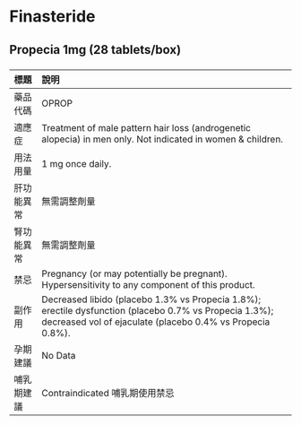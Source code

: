 # Finasteride

## Propecia 1mg (28 tablets/box)

##### 

| 標題       | 說明                                                                                                                                                                |
|:-----------|:--------------------------------------------------------------------------------------------------------------------------------------------------------------------|
| 藥品代碼   | OPROP                                                                                                                                                               |
| 適應症     | Treatment of male pattern hair loss (androgenetic alopecia) in men only. Not indicated in women & children.                                                         |
| 用法用量   | 1 mg once daily.                                                                                                                                                    |
| 肝功能異常 | 無需調整劑量                                                                                                                                                        |
| 腎功能異常 | 無需調整劑量                                                                                                                                                        |
| 禁忌       | Pregnancy (or may potentially be pregnant). Hypersensitivity to any component of this product.                                                                      |
| 副作用     | Decreased libido (placebo 1.3% vs Propecia 1.8%); erectile dysfunction (placebo 0.7% vs Propecia 1.3%); decreased vol of ejaculate (placebo 0.4% vs Propecia 0.8%). |
| 孕期建議   | No Data                                                                                                                                                             |
| 哺乳期建議 | Contraindicated 哺乳期使用禁忌                                                                                                                                      |

